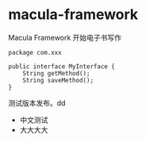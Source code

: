 macula-framework
================

Macula Framework
开始电子书写作
```
package com.xxx

public interface MyInterface {
    String getMethod();
    String saveMethod();
}
```
测试版本发布。dd

* 中文测试
* 大大大大
